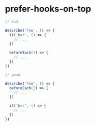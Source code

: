 # prefer-hooks-on-top

<!-- end auto-generated rule header -->

```ts
// bad

describe('foo', () => {
  it('bar', () => {
    // ...
  })

  beforeEach(() => {
    // ...
  })
})

// good

describe('foo', () => {
  beforeEach(() => {
    // ...
  })

  it('bar', () => {
    // ...
  })
})
```

